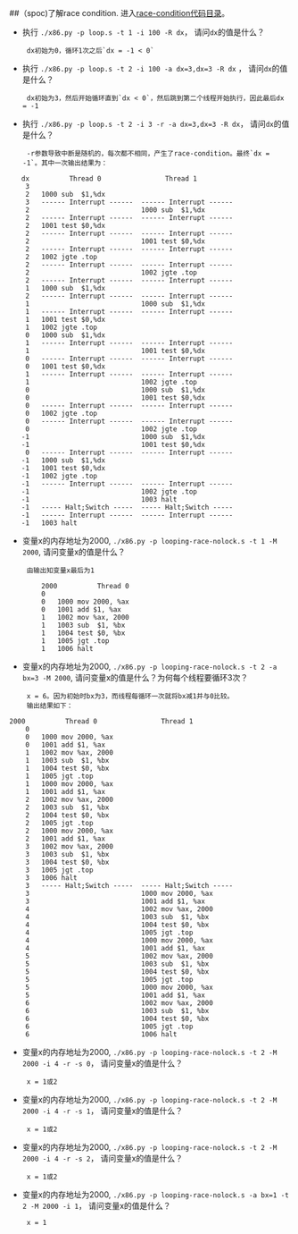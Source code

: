 ##（spoc)了解race condition. 进入[race-condition代码目录](https://github.com/chyyuu/ucore_lab/tree/master/related_info/lab7/race-condition)。

 - 执行 `./x86.py -p loop.s -t 1 -i 100 -R dx`， 请问`dx`的值是什么？
 
        dx初始为0，循环1次之后`dx = -1 < 0`
        
 - 执行 `./x86.py -p loop.s -t 2 -i 100 -a dx=3,dx=3 -R dx` ， 请问`dx`的值是什么？
        
        dx初始为3，然后开始循环直到`dx < 0`，然后跳到第二个线程开始执行，因此最后dx = -1
        
 - 执行 `./x86.py -p loop.s -t 2 -i 3 -r -a dx=3,dx=3 -R dx`， 请问`dx`的值是什么？
        
        -r参数导致中断是随机的，每次都不相同，产生了race-condition。最终`dx = -1`。其中一次输出结果为：
```
   dx          Thread 0                Thread 1         
    3   
    2   1000 sub  $1,%dx
    3   ------ Interrupt ------  ------ Interrupt ------  
    2                            1000 sub  $1,%dx
    2   ------ Interrupt ------  ------ Interrupt ------  
    2   1001 test $0,%dx
    2   ------ Interrupt ------  ------ Interrupt ------  
    2                            1001 test $0,%dx
    2   ------ Interrupt ------  ------ Interrupt ------  
    2   1002 jgte .top
    2   ------ Interrupt ------  ------ Interrupt ------  
    2                            1002 jgte .top
    2   ------ Interrupt ------  ------ Interrupt ------  
    1   1000 sub  $1,%dx
    2   ------ Interrupt ------  ------ Interrupt ------  
    1                            1000 sub  $1,%dx
    1   ------ Interrupt ------  ------ Interrupt ------  
    1   1001 test $0,%dx
    1   1002 jgte .top
    0   1000 sub  $1,%dx
    1   ------ Interrupt ------  ------ Interrupt ------  
    1                            1001 test $0,%dx
    0   ------ Interrupt ------  ------ Interrupt ------  
    0   1001 test $0,%dx
    1   ------ Interrupt ------  ------ Interrupt ------  
    1                            1002 jgte .top
    0                            1000 sub  $1,%dx
    0                            1001 test $0,%dx
    0   ------ Interrupt ------  ------ Interrupt ------  
    0   1002 jgte .top
    0   ------ Interrupt ------  ------ Interrupt ------  
    0                            1002 jgte .top
   -1                            1000 sub  $1,%dx
   -1                            1001 test $0,%dx
    0   ------ Interrupt ------  ------ Interrupt ------  
   -1   1000 sub  $1,%dx
   -1   1001 test $0,%dx
   -1   1002 jgte .top
   -1   ------ Interrupt ------  ------ Interrupt ------  
   -1                            1002 jgte .top
   -1                            1003 halt
   -1   ----- Halt;Switch -----  ----- Halt;Switch -----  
   -1   ------ Interrupt ------  ------ Interrupt ------  
   -1   1003 halt
```
    
 - 变量x的内存地址为2000, `./x86.py -p looping-race-nolock.s -t 1 -M 2000`, 请问变量x的值是什么？
        
        由输出知变量x最后为1
```
        2000          Thread 0         
        0   
        0   1000 mov 2000, %ax
        0   1001 add $1, %ax
        1   1002 mov %ax, 2000
        1   1003 sub  $1, %bx
        1   1004 test $0, %bx
        1   1005 jgt .top
        1   1006 halt
```
        
        
 - 变量x的内存地址为2000, `./x86.py -p looping-race-nolock.s -t 2 -a bx=3 -M 2000`, 请问变量x的值是什么？为何每个线程要循环3次？
    
        x = 6。因为初始时bx为3，而线程每循环一次就将bx减1并与0比较。
        输出结果如下：

```
2000          Thread 0                Thread 1         
    0   
    0   1000 mov 2000, %ax
    0   1001 add $1, %ax
    1   1002 mov %ax, 2000
    1   1003 sub  $1, %bx
    1   1004 test $0, %bx
    1   1005 jgt .top
    1   1000 mov 2000, %ax
    1   1001 add $1, %ax
    2   1002 mov %ax, 2000
    2   1003 sub  $1, %bx
    2   1004 test $0, %bx
    2   1005 jgt .top
    2   1000 mov 2000, %ax
    2   1001 add $1, %ax
    3   1002 mov %ax, 2000
    3   1003 sub  $1, %bx
    3   1004 test $0, %bx
    3   1005 jgt .top
    3   1006 halt
    3   ----- Halt;Switch -----  ----- Halt;Switch -----  
    3                            1000 mov 2000, %ax
    3                            1001 add $1, %ax
    4                            1002 mov %ax, 2000
    4                            1003 sub  $1, %bx
    4                            1004 test $0, %bx
    4                            1005 jgt .top
    4                            1000 mov 2000, %ax
    4                            1001 add $1, %ax
    5                            1002 mov %ax, 2000
    5                            1003 sub  $1, %bx
    5                            1004 test $0, %bx
    5                            1005 jgt .top
    5                            1000 mov 2000, %ax
    5                            1001 add $1, %ax
    6                            1002 mov %ax, 2000
    6                            1003 sub  $1, %bx
    6                            1004 test $0, %bx
    6                            1005 jgt .top
    6                            1006 halt

```
        
        
 - 变量x的内存地址为2000, `./x86.py -p looping-race-nolock.s -t 2 -M 2000 -i 4 -r -s 0`， 请问变量x的值是什么？
    
        x = 1或2
 
 - 变量x的内存地址为2000, `./x86.py -p looping-race-nolock.s -t 2 -M 2000 -i 4 -r -s 1`， 请问变量x的值是什么？
 
        x = 1或2
        
 - 变量x的内存地址为2000, `./x86.py -p looping-race-nolock.s -t 2 -M 2000 -i 4 -r -s 2`， 请问变量x的值是什么？ 
    
        x = 1或2
 
 - 变量x的内存地址为2000, `./x86.py -p looping-race-nolock.s -a bx=1 -t 2 -M 2000 -i 1`， 请问变量x的值是什么？ 
 
        x = 1